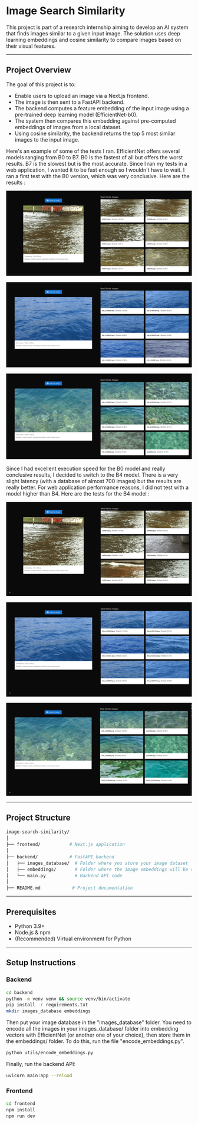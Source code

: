 # Image Search Similarity

This project is part of a research internship aiming to develop an AI system that finds images similar to a given input image. The solution uses deep learning embeddings and cosine similarity to compare images based on their visual features.

---

## Project Overview

The goal of this project is to:
  - Enable users to upload an image via a Next.js frontend.
  - The image is then sent to a FastAPI backend.
  - The backend computes a feature embedding of the input image using a pre-trained deep learning model (EfficientNet-b0).
  - The system then compares this embedding against pre-computed embeddings of images from a local dataset.
  - Using cosine similarity, the backend returns the top 5 most similar images to the input image.

Here's an example of some of the tests I ran. EfficientNet offers several models ranging from B0 to B7. B0 is the fastest of all but offers the worst results. B7 is the slowest but is the most accurate. Since I ran my tests in a web application, I wanted it to be fast enough so I wouldn't have to wait. I ran a first test with the B0 version, which was very conclusive. Here are the results :

![First test](public/EfficientNet-B0_1.png)

![Second test](public/EfficientNet-B0_2.png)

![Third test](public/EfficientNet-B0_3.png)

Since I had excellent execution speed for the B0 model and really conclusive results, I decided to switch to the B4 model. There is a very slight latency (with a database of almost 700 images) but the results are really better. For web application performance reasons, I did not test with a model higher than B4. Here are the tests for the B4 model :

![Fourth test](public/EfficientNet-B4_1.png)

![Fifth test](public/EfficientNet-B4_2.png)

![Sixth test](public/EfficientNet-B4_3.png)

---

## Project Structure

```bash
image-search-similarity/
│
├── frontend/           # Next.js application
│
├── backend/            # FastAPI backend
│   ├── images_database/  # Folder where you store your image dataset
│   ├── embeddings/       # Folder where the image embeddings will be saved
│   └── main.py           # Backend API code
│
├── README.md            # Project documentation
```

---

## Prerequisites
  - Python 3.9+
  - Node.js & npm
  - (Recommended) Virtual environment for Python

---

## Setup Instructions

### Backend

```bash
cd backend
python -m venv venv && source venv/bin/activate
pip install -r requirements.txt
mkdir images_database embeddings
```

Then put your image database in the "images_database" folder. You need to encode all the images in your images_database/ folder into embedding vectors with EfficientNet (or another one of your choice), then store them in the embeddings/ folder. To do this, run the file "encode_embeddings.py".

```bash
python utils/encode_embeddings.py
```

Finally, run the backend API:

```bash
uvicorn main:app --reload
```

### Frontend

```bash
cd frontend
npm install
npm run dev
```
